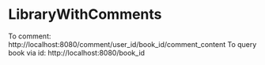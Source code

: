 # LibraryWithComments

To comment: http://localhost:8080/comment/user_id/book_id/comment_content
To query book via id: http://localhost:8080/book_id
